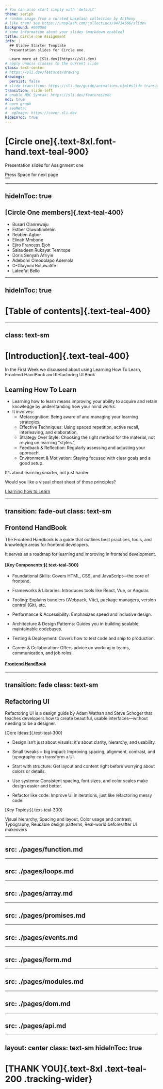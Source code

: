 ```yaml
---
# You can also start simply with 'default'
theme: seriph
# random image from a curated Unsplash collection by Anthony
# like them? see https://unsplash.com/collections/94734566/slidev
background: #000000
# some information about your slides (markdown enabled)
title: Circle one Assignment
info: |
  ## Slidev Starter Template
  Presentation slides for Circle one.

  Learn more at [Sli.dev](https://sli.dev)
# apply unocss classes to the current slide
class: text-center
# https://sli.dev/features/drawing
drawings:
  persist: false
# slide transition: https://sli.dev/guide/animations.html#slide-transitions
transition: slide-left
# enable MDC Syntax: https://sli.dev/features/mdc
mdc: true
# open graph
# seoMeta:
#  ogImage: https://cover.sli.dev
hideInToc: true
---
```


# [Circle one]{.text-8xl.font-hand.text-teal-900}

Presentation slides for Assignment one

<div @click="$slidev.nav.next" class="mt-12 py-1" hover:bg="white op-10">
  Press Space for next page <carbon:arrow-right />
</div>

<div class="abs-br m-6 text-xl">
  <button @click="$slidev.nav.openInEditor()" title="Open in Editor" class="slidev-icon-btn">
    <carbon:edit />
  </button>
  <a href="https://github.com/slidevjs/slidev" target="_blank" class="slidev-icon-btn">
    <carbon:logo-github />
  </a>
</div>

<!--
The last comment block of each slide will be treated as slide notes. It will be visible and editable in Presenter Mode along with the slide. [Read more in the docs](https://sli.dev/guide/syntax.html#notes)
-->

---
hideInToc: true
---

## [Circle One members]{.text-teal-400}

- Busari Olanrewaju
- Esther Oluwatimilehin
- Reuben Agbor
- Elinah Mmbone
- Ejiro Francess Ejoh
- Salaudeen Rukayat Temitope
- Doris Senyah Afriyie
- Adebomi Omodolapo Ademola
- O-Oluyomi Boluwatife
- Lateefat Bello

---
hideInToc: true
---

# [Table of contents]{.text-teal-400}

<!-- You can use the `Toc` component to generate a table of contents for your slides: -->

<Toc minDepth="1" maxDepth="1" />

---
class: text-sm
---

# [Introduction]{.text-teal-400}

In the First Week we discussed about using Learning How To Learn, Frontend HandBook and Refactoring UI Book

<h2 class= "text-teal-400">Learning How To Learn </h2>

- Learning how to learn means improving your ability to acquire and retain knowledge by understanding how your mind works. 
- It involves: 
  - Metacognition: Being aware of and managing your learning strategies, 
  - Effective Techniques: Using spaced repetition, active recall, interleaving, and elaboration, 
  - Strategy Over Style: Choosing the right method for the material, not relying on learning "styles.", 
  - Feedback & Reflection: Regularly assessing and adjusting your approach, 
  - Environment & Motivation: Staying focused with clear goals and a good setup.

It’s about learning smarter, not just harder.

Would you like a visual cheat sheet of these principles?

[Learning how to Learn](https://www.coursera.org/learn/learning-how-to-learn?)

<!-- Inline style -->
<style>
.footnotes-sep {
  @apply mt-5 opacity-10;
}
.footnotes {
  @apply text-sm opacity-75;
}
.footnote-backref {
  display: none;
}
</style>

---
transition: fade-out
class: text-sm
---

<h2 class= "text-teal-400">Frontend HandBook </h2>

The Frontend Handbook is a guide that outlines best practices, tools, and knowledge areas for frontend developers. 

It serves as a roadmap for learning and improving in frontend development.

#### [Key Components:]{.text-teal-300}

- Foundational Skills: Covers HTML, CSS, and JavaScript—the core of frontend.

- Frameworks & Libraries: Introduces tools like React, Vue, or Angular.

- Tooling: Explains bundlers (Webpack, Vite), package managers, version control (Git), etc.

- Performance & Accessibility: Emphasizes speed and inclusive design.

- Architecture & Design Patterns: Guides you in building scalable, maintainable codebases.

- Testing & Deployment: Covers how to test code and ship to production.

- Career & Collaboration: Offers advice on working in teams, communication, and job roles.

<!-- It’s like a map for becoming a competent frontend developer—from beginner to advanced. -->

#### [Frontend HandBook](https://frontendmasters.com/guides/front-end-handbook/2024/)

---
transition: fade
class: text-sm
---

<h2 class= "text-teal-400"> Refactoring UI </h2>

Refactoring UI is a design guide by Adam Wathan and Steve Schoger that teaches developers how to create beautiful, usable interfaces—without needing to be a designer.

[Core Ideas:]{.text-teal-300}

- Design isn’t just about visuals: it's about clarity, hierarchy, and usability.

- Small tweaks = big impact: Improving spacing, alignment, contrast, and typography can transform a UI.

- Start with structure: Get layout and content right before worrying about colors or details.

- Use systems: Consistent spacing, font sizes, and color scales make design easier and better.

- Refactor like code: Improve UI in iterations, just like refactoring messy code.

[Key Topics:]{.text-teal-300}

Visual hierarchy,
Spacing and layout,
Color usage and contrast,
Typography,
Reusable design patterns,
Real-world before/after UI makeovers

<!-- It’s especially useful for developers who want to level up their UI instincts without formal design training. -->

---
src: ./pages/function.md
---

---
src: ./pages/loops.md
---

---
src: ./pages/array.md
---

---
src: ./pages/promises.md
---

---
src: ./pages/events.md
---

---
src: ./pages/form.md
---

---
src: ./pages/modules.md
---
 
---
src: ./pages/dom.md
---

---
src: ./pages/api.md
---

---
layout: center
class: text-sm
hideInToc: true
---

# [THANK YOU]{.text-8xl .text-teal-200 .tracking-wider}